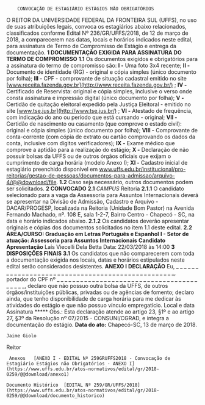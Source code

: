         CONVOCAÇÃO DE ESTAGIÁRIO ESTÁGIOS NÃO OBRIGATÓRIOS  

 O REITOR DA UNIVERSIDADE FEDERAL DA FRONTEIRA SUL (UFFS), no uso de suas atribuições legais, convoca os estagiários abaixo relacionados, classificados conforme Edital Nº 236/GR/UFFS/2018, de 12 de março de 2018, a comparecerem nas datas, locais e horários indicados neste edital, para assinatura de Termo de Compromisso de Estágio e entrega da documentação.  **1 DOCUMENTAÇÃO EXIGIDA PARA ASSINATURA DO TERMO DE COMPROMISSO**  **1.1** Os documentos exigidos e obrigatórios para a assinatura do termo de compromisso são: **I -** Uma foto 3x4 recente; **II -** Documento de identidade (RG) - original e cópia simples (único documento por folha); **III -** CPF - comprovante de situação cadastral emitido no site [www.receita.fazenda.gov.br](http://www.receita.fazenda.gov.br/)  ; **IV -** Certificado de Reservista: original e cópia simples, inclusive o verso onde consta assinatura e impressão digital (único documento por folha); **V -** Certidão de quitação eleitoral expedido pela Justiça Eleitoral - emitido no site [www.tse.jus.br](http://www.tse.jus.br/)  ; **VI -** Atestado de frequência, com indicação do ano ou período que está cursando - original; **VII -** Certidão de nascimento ou casamento (que comprove o estado civil): original e cópia simples (único documento por folha); **VIII -** Comprovante de conta-corrente (com cópia de extrato ou cartão comprovando os dados da conta, inclusive com dígitos verificadores); **IX -** Exame médico que comprove a aptidão para a realização do estágio; **X -** Declaração de não possuir bolsas da UFFS ou de outros órgãos oficiais que exijam o cumprimento de carga horária (modelo Anexo I); **XI -** Cadastro inicial de estagiário preenchido disponível em www.uffs.edu.br/institucional/pro-reitorias/gestao-de-pessoas/documentos-para-admissao/arquivo-4/@@download/file. **1.2** Caso seja necessário, outros documentos podem ser solicitados.  **2 CONVOCADO**  **2.1**  *CAMPUS* Reitoria **2.1.1** O candidato selecionado para a vaga da Assessoria para Assuntos Internacionais deverá se apresentar na Divisão de Admissão, Cadastro e Arquivo - DACAR/PROGESP, localizada na Reitoria (Unidade Bom Pastor) na Avenida Fernando Machado, nº. 108 E, sala 1-2-7, Bairro Centro - Chapecó - SC, na data e horário indicados abaixo. **2.1.2** Os candidatos deverão apresentar originais e cópias dos documentos solicitados no item 1.1 deste edital. **2.2 ÁREA/CURSO: Graduação em Letras Português e Espanhol**  **I - Setor de atuação: Assessoria para Assuntos Internacionais**      **Candidato**    **Apresentação**      Laís Viecelli Dela Betta   Data: 22/03/2018 às 14:00       **3 DISPOSIÇÕES FINAIS**  **3.1** Os candidatos que não comparecerem com toda a documentação exigida nos locais, datas e horários estipulados neste edital serão considerados desistentes.   **ANEXO I**   **DECLARAÇÃO**   Eu, \_ \_ \_ \_ \_ \_ \_ \_ \_ \_ \_ \_ \_ \_ \_ \_ \_ \_ \_ \_ \_ \_ \_ \_ \_ \_ \_ \_ \_ \_ \_ \_ \_ \_ \_ \_ \_ \_ \_ \_ \_ \_ \_ \_ \_ \_ \_ \_ \_, portador do CPF nº \_ \_ \_ \_ \_ \_ \_ \_ \_ \_ \_ \_ \_ \_ \_ \_ \_ \_ \_ \_ \_ \_ \_ \_ \_ \_ \_ \_ \_ \_ \_ \_ \_ \_ \_ \_ \_ \_ \_ \_ \_, declaro que não possuo outra bolsa da UFFS, de outros órgãos/instituições públicas, privadas ou de agências de fomento; declaro ainda, que tenho disponibilidade de carga horária para me dedicar às atividades do estágio e que não possuo vínculo empregatício.   Local e data   Assinatura ***** Obs.: Esta declaração atende ao artigo 23, §1º e ao artigo 27, §3º da Resolução nº 07/2015 - CONSUNI/CGRAD, e integra a documentação do estágio.    **Data do ato:** Chapecó-SC, 13 de março de 2018.   
 

    Jaime Giolo   
 Reitor 

     Anexos   [ANEXO I - EDITAL Nº 259GRUFFS2018 - Convocação de Estagiário Estágios não Obrigatórios - ANEXO I](https://www.uffs.edu.br/atos-normativos/edital/gr/2018-0259/@@download/anexo1)  

    Documento Histórico  [EDITAL Nº 259/GR/UFFS/2018](https://www.uffs.edu.br/atos-normativos/edital/gr/2018-0259/@@download/documento_historico)     
      